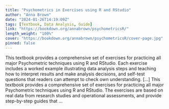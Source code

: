 ```yaml
---
title: "Psychometrics in Exercises using R and RStudio"
author: "Anna Brown"
date: "2024-01-26T14:19:09Z"
tags: [Textbook, Data Analysis, Guide]
link: "https://bookdown.org/annabrown/psychometricsR/"
length_weight: "100%"
cover: "https://bookdown.org/annabrown/psychometricsR/cover-page.jpg"
pinned: false
---
```


This textbook provides a comprehensive set of exercises for practicing all major Psychometric techniques using R and RStudio. Each exercise includes a worked example illustrating data analysis steps and teaching how to interpret results and make analysis decisions, and self-test questions that readers can attempt to check own understanding. [...] This textbook provides a comprehensive set of exercises for practicing all major Psychometric techniques using R and RStudio. The exercises are based on real data from research studies and operational assessments, and provide step-by-step guides that  ...
